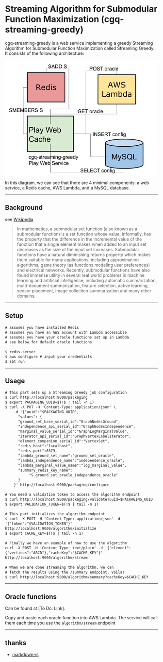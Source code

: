 # Streaming Algorithm for Submodular Function Maximization (cgq-streaming-greedy)

cgq-streaming-greedy is a web service implementing a greedy
Streaming Algorithm for Submodular Function Maximization called Streaming Greedy.
It consists of the following architecture:


![architecture image](https://raw.githubusercontent.com/cswen17/cgq-streaming-greedy/master/public/images/architecture.png)


In this diagram, we can see that there are 4 minimal components: a web service, a Redis cache, AWS Lambda, and a MySQL database.

----
## Background
see [Wikipedia](https://en.wikipedia.org/wiki/Submodular_set_function)

> In mathematics, a submodular set function (also known as a submodular function) is a set function whose value, informally, has the property that the difference in the incremental value of the function that a single element makes when added to an input set decreases as the size of the input set increases. Submodular functions have a natural diminishing returns property which makes them suitable for many applications, including approximation algorithms, game theory (as functions modeling user preferences) and electrical networks. Recently, submodular functions have also found immense utility in several real world problems in machine learning and artificial intelligence, including automatic summarization, multi-document summarization, feature selection, active learning, sensor placement, image collection summarization and many other domains.

----
## Setup
    # assumes you have installed Redis
    # assumes you have an AWS account with Lambda accessible
    # assumes you have your oracle functions set up in Lambda
    # see below for default oracle functions

    $ redis-server
    $ aws configure # input your credentials
    $ sbt run

----
## Usage
    # This part sets up a Streaming Greedy job configuration
    $ curl http://localhost:9000/packaging
    $ export PACKAGING_UUID=$(!$ | tail -n 1)
    $ curl -X PUT -H 'Content-Type: application/json' \
        -d '{"uuid":"$PACKAGING_UUID",
          "values": {
          "ground_set_base_serial_id":"GraphNodesGround",
          "independence_api_serial_id":"GraphNodesIndependence",
          "marginal_value_serial_id":"GraphLogMarginalValue",
          "iterator_api_serial_id":"GraphVertexLabelIterator",
          "element_companion_serial_id":"VertexSet",
          "redis_host":"localhost",
          "redis_port":6379,
          "lambda_ground_set_name":"ground_set_oracle",
          "lambda_independence_name":"independence_oracle",
          "lambda_marginal_value_name":"log_marginal_value",
          "summary_redis_key_name":
               "S_ground_set_oracle_independence_oracle"
          }
        }' http://localhost:9000/packaging/configure

    # You need a validation token to access the algorithm endpoint
    $ curl http://localhost:9000/packaging/validate?uuid=$PACKAGING_UUID
    $ export VALIDATION_TOKEN=$(!$ | tail -n 1)

    # This part initializes the algorithm endpoint
    $ curl -X POST -H 'Content-Type: application/json' -d '{"token":"$VALIDATION_TOKEN"}' http://localhost:9000/algorithm/initialize
    $ export CACHE_KEY=$(!$ | tail -n 1)

    # Finally we have an example of how to use the algorithm
    curl -X POST -H 'Content-Type: text/plain' -d '{"element":{"vertices":"ABCD"},"cacheKey":"$CACHE_KEY"}' http://localhost:9000/algorithm/stream

    # When we are done streaming the algorithm, we can
    # fetch the results using the /summary endpoint. Voila!
    $ curl http://localhost:9000/algorithm/summary?cacheKey=$CACHE_KEY

----
## Oracle functions
Can be found at [To Do: Link].

Copy and paste each oracle function into AWS Lambda. The service will call them each time you use the ``algorithm/stream`` endpoint

----
## thanks
* [markdown-js](https://github.com/evilstreak/markdown-js)

